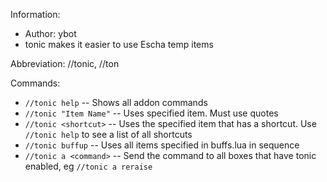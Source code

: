 Information:
* Author: ybot
* tonic makes it easier to use Escha temp items

Abbreviation: //tonic, //ton

Commands:
* `//tonic help` -- Shows all addon commands
* `//tonic "Item Name"`  -- Uses specified item. Must use quotes
* `//tonic <shortcut>` -- Uses the specified item that has a shortcut. Use `//tonic help` to see a list of all shortcuts
* `//tonic buffup` -- Uses all items specified in buffs.lua in sequence
* `//tonic a <command>` -- Send the command to all boxes that have tonic enabled, eg `//tonic a reraise`
